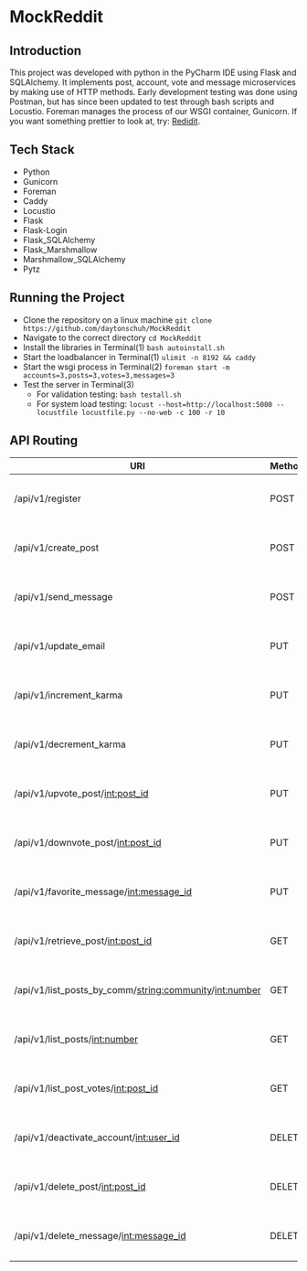 # MockReddit

## Introduction
  This project was developed with python in the PyCharm IDE using Flask and SQLAlchemy. It implements post, account, vote and message microservices by making use of HTTP methods. Early development testing was done using Postman, but has since been updated to test through bash scripts and Locustio. Foreman manages the process of our WSGI container, Gunicorn. If you want something prettier to look at, try: <a href="https://www.github.com/daytonschuh/Redidit">Redidit</a>.

## Tech Stack
  - Python
  - Gunicorn
  - Foreman
  - Caddy
  - Locustio
  - Flask
  - Flask-Login
  - Flask_SQLAlchemy
  - Flask_Marshmallow
  - Marshmallow_SQLAlchemy
  - Pytz
  
  
## Running the Project
  - Clone the repository on a linux machine
  ```git clone https://github.com/daytonschuh/MockReddit```
  - Navigate to the correct directory
  ```cd MockReddit```
  - Install the libraries in Terminal(1)
  ```bash autoinstall.sh```
  - Start the loadbalancer in Terminal(1)
  ```ulimit -n 8192 && caddy```
  - Start the wsgi process in Terminal(2)
    ```foreman start -m accounts=3,posts=3,votes=3,messages=3```
  - Test the server in Terminal(3)
    - For validation testing: ```bash testall.sh```    
    - For system load testing: ```locust --host=http://localhost:5000 --locustfile locustfile.py --no-web -c 100 -r 10```
    
## API Routing
|                            URI                             |     Method    |            Response            |
| ---------------------------------------------------------- | ------------- |--------------------------------|
| /api/v1/register                                           |      POST     | 201: Success <br> 409: Failure |
| /api/v1/create_post                                        |      POST     | 201: Success <br> 409: Failure |
| /api/v1/send_message                                       |      POST     | 201: Success <br> 409: Failure |
| /api/v1/update_email                                       |      PUT      | 202: Success <br> 404: Failure |
| /api/v1/increment_karma                                    |      PUT      | 202: Success <br> 404: Failure |
| /api/v1/decrement_karma                                    |      PUT      | 202: Success <br> 404: Failure |
| /api/v1/upvote_post/<int:post_id>                          |      PUT      | 202: Success <br> 404: Failure |
| /api/v1/downvote_post/<int:post_id>                        |      PUT      | 202: Success <br> 404: Failure |
| /api/v1/favorite_message/<int:message_id>                  |      PUT      | 202: Success <br> 404: Failure |
| /api/v1/retrieve_post/<int:post_id>                        |      GET      | 202: Success <br> 404: Failure |
| /api/v1/list_posts_by_comm/<string:community>/<int:number> |      GET      | 202: Success <br> 404: Failure |
| /api/v1/list_posts/<int:number>                            |      GET      | 202: Success <br> 404: Failure |
| /api/v1/list_post_votes/<int:post_id>                      |      GET      | 202: Success <br> 404: Failure |
| /api/v1/deactivate_account/<int:user_id>                   |     DELETE    | 202: Success <br> 404: Failure |
| /api/v1/delete_post/<int:post_id>                          |     DELETE    | 202: Success <br> 404: Failure |
| /api/v1/delete_message/<int:message_id>                    |     DELETE    | 202: Success <br> 404: Failure |
